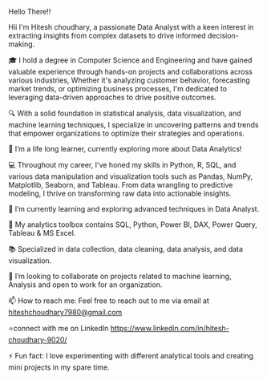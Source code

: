 Hello There!!

Hii I'm Hitesh choudhary, a passionate Data Analyst with a keen interest in extracting insights from complex datasets to drive informed decision-making.

🎓 I hold a degree in Computer Science and Engineering and have gained valuable experience through hands-on projects and collaborations across various industries, Whether it's analyzing customer behavior, forecasting market trends, or optimizing business processes, I'm dedicated to leveraging data-driven approaches to drive positive outcomes.

🔍 With a solid foundation in statistical analysis, data visualization, and machine learning techniques, I specialize in uncovering patterns and trends that empower organizations to optimize their strategies and operations.

🔭  I’m a life long learner, currently exploring more about Data Analytics!

💻 Throughout my career, I've honed my skills in Python, R, SQL, and various data manipulation and visualization tools such as Pandas, NumPy, Matplotlib, Seaborn, and Tableau. From data wrangling to predictive modeling, I thrive on transforming raw data into actionable insights.

🌱 I’m currently learning and exploring advanced techniques in Data Analyst.

🧰 My analytics toolbox contains SQL, Python, Power BI, DAX, Power Query, Tableau & MS Excel.

📚 Specialized in data collection, data cleaning, data analysis, and data visualization.

👯 I’m looking to collaborate on projects related to machine learning, Analysis and open to work for an organization.

📫 How to reach me: Feel free to reach out to me via email at hiteshchoudhary7980@gmail.com 

⭐connect with me on LinkedIn https://www.linkedin.com/in/hitesh-choudhary-9020/

⚡ Fun fact: I love experimenting with different analytical tools and creating mini projects in my spare time.


